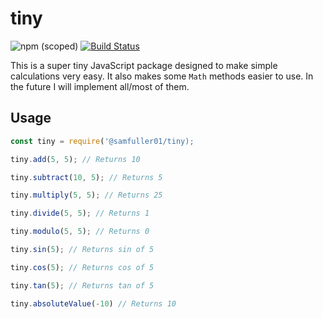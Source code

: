 # tiny

![npm (scoped)](https://img.shields.io/npm/v/@samfuller01/tiny.svg)
[![Build Status](https://dev.azure.com/spfuller01/tiny/_apis/build/status/samfuller01.tiny?branchName=master)](https://dev.azure.com/spfuller01/tiny/_build/latest?definitionId=4&branchName=master)

This is a super tiny JavaScript package designed to make simple calculations very easy. It also makes some `Math` methods easier to use. In the future I will implement all/most of them.

## Usage

```js
const tiny = require('@samfuller01/tiny);

tiny.add(5, 5); // Returns 10

tiny.subtract(10, 5); // Returns 5

tiny.multiply(5, 5); // Returns 25

tiny.divide(5, 5); // Returns 1

tiny.modulo(5, 5); // Returns 0

tiny.sin(5); // Returns sin of 5

tiny.cos(5); // Returns cos of 5

tiny.tan(5); // Returns tan of 5

tiny.absoluteValue(-10) // Returns 10
```
